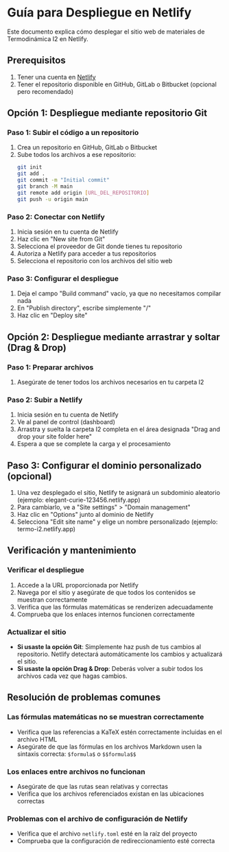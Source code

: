 # Guía para Despliegue en Netlify

Este documento explica cómo desplegar el sitio web de materiales de Termodinámica I2 en Netlify.

## Prerequisitos

1. Tener una cuenta en [Netlify](https://www.netlify.com/)
2. Tener el repositorio disponible en GitHub, GitLab o Bitbucket (opcional pero recomendado)

## Opción 1: Despliegue mediante repositorio Git

### Paso 1: Subir el código a un repositorio
1. Crea un repositorio en GitHub, GitLab o Bitbucket
2. Sube todos los archivos a ese repositorio:
   ```bash
   git init
   git add .
   git commit -m "Initial commit"
   git branch -M main
   git remote add origin [URL_DEL_REPOSITORIO]
   git push -u origin main
   ```

### Paso 2: Conectar con Netlify
1. Inicia sesión en tu cuenta de Netlify
2. Haz clic en "New site from Git"
3. Selecciona el proveedor de Git donde tienes tu repositorio
4. Autoriza a Netlify para acceder a tus repositorios
5. Selecciona el repositorio con los archivos del sitio web

### Paso 3: Configurar el despliegue
1. Deja el campo "Build command" vacío, ya que no necesitamos compilar nada
2. En "Publish directory", escribe simplemente "/"
3. Haz clic en "Deploy site"

## Opción 2: Despliegue mediante arrastrar y soltar (Drag & Drop)

### Paso 1: Preparar archivos
1. Asegúrate de tener todos los archivos necesarios en tu carpeta I2

### Paso 2: Subir a Netlify
1. Inicia sesión en tu cuenta de Netlify
2. Ve al panel de control (dashboard)
3. Arrastra y suelta la carpeta I2 completa en el área designada "Drag and drop your site folder here"
4. Espera a que se complete la carga y el procesamiento

## Paso 3: Configurar el dominio personalizado (opcional)

1. Una vez desplegado el sitio, Netlify te asignará un subdominio aleatorio (ejemplo: elegant-curie-123456.netlify.app)
2. Para cambiarlo, ve a "Site settings" > "Domain management"
3. Haz clic en "Options" junto al dominio de Netlify
4. Selecciona "Edit site name" y elige un nombre personalizado (ejemplo: termo-i2.netlify.app)

## Verificación y mantenimiento

### Verificar el despliegue
1. Accede a la URL proporcionada por Netlify
2. Navega por el sitio y asegúrate de que todos los contenidos se muestran correctamente
3. Verifica que las fórmulas matemáticas se renderizen adecuadamente
4. Comprueba que los enlaces internos funcionen correctamente

### Actualizar el sitio
- **Si usaste la opción Git**: Simplemente haz push de tus cambios al repositorio. Netlify detectará automáticamente los cambios y actualizará el sitio.
- **Si usaste la opción Drag & Drop**: Deberás volver a subir todos los archivos cada vez que hagas cambios.

## Resolución de problemas comunes

### Las fórmulas matemáticas no se muestran correctamente
- Verifica que las referencias a KaTeX estén correctamente incluidas en el archivo HTML
- Asegúrate de que las fórmulas en los archivos Markdown usen la sintaxis correcta: `$formula$` o `$$formula$$`

### Los enlaces entre archivos no funcionan
- Asegúrate de que las rutas sean relativas y correctas
- Verifica que los archivos referenciados existan en las ubicaciones correctas

### Problemas con el archivo de configuración de Netlify
- Verifica que el archivo `netlify.toml` esté en la raíz del proyecto
- Comprueba que la configuración de redireccionamiento esté correcta
